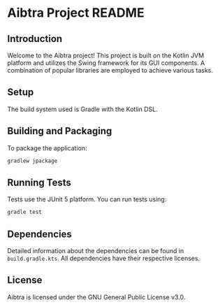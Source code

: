 # Aibtra Project README

## Introduction

Welcome to the Aibtra project! This project is built on the Kotlin JVM platform and utilizes the Swing framework for its GUI components. A combination of popular libraries are employed to achieve various tasks.

## Setup

The build system used is Gradle with the Kotlin DSL.

## Building and Packaging

To package the application:

```bash
gradlew jpackage
```

## Running Tests

Tests use the JUnit 5 platform. You can run tests using:

```bash
gradle test
```

## Dependencies

Detailed information about the dependencies can be found in `build.gradle.kts`.
All dependencies have their respective licenses.

## License

Aibtra is licensed under the GNU General Public License v3.0.
